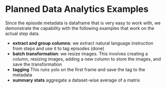 # Planned Data Analytics Examples 


Since the episode metadata is dataframe that is very easy to work with, we demonstrate
the capability with the following examples that work on the actual step data. 
* **extract and group columns**: we extract natural language instruction from steps and use it to tag episodes (done)
* **batch transformation**: we resize images. This involves creating a column, resizing images, adding a new column to store the images, and save the transformation
* **tagging** This runs yolo on the first frame and save the tag to the metadata
* **summary stats** aggregate a dataset-wise average of a matrix 